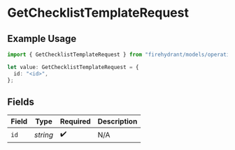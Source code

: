 # GetChecklistTemplateRequest

## Example Usage

```typescript
import { GetChecklistTemplateRequest } from "firehydrant/models/operations";

let value: GetChecklistTemplateRequest = {
  id: "<id>",
};
```

## Fields

| Field              | Type               | Required           | Description        |
| ------------------ | ------------------ | ------------------ | ------------------ |
| `id`               | *string*           | :heavy_check_mark: | N/A                |